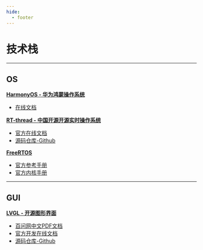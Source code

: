 ```yaml
---
hide:
  - footer
---
```


# 技术栈

---

## OS

**[HarmonyOS - 华为鸿蒙操作系统](https://www.harmonyos.com/)**

- [在线文档](https://www.harmonyos.com/)

**[RT-thread - 中国开源开源实时操作系统](https://www.rt-thread.org/)**

- [官方在线文档](https://docs.rt-thread.org/)
- [源码仓库-Github](https://github.com/RT-Thread/rt-thread)

**[FreeRTOS](https://www.freertos.org/)**

- [官方参考手册](https://www.freertos.org/fr-content-src/uploads/2018/07/FreeRTOS_Reference_Manual_V10.0.0.pdf)
- [官方内核手册](https://www.freertos.org/fr-content-src/uploads/2018/07/161204_Mastering_the_FreeRTOS_Real_Time_Kernel-A_Hands-On_Tutorial_Guide.pdf)

---

## GUI

**[LVGL - 开源图形界面](https://lvgl.io/)**

- [百问网中文PDF文档](technology/100ASK_LVGL_CN.pdf)
- [官方开发在线文档](https://docs.lvgl.io/master/index.html)
- [源码仓库-Github](https://github.com/lvgl/lvgl)


